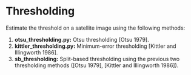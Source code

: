 # Thresholding
Estimate the threshold on a satellite image using the following methods:

1. **otsu_thresholding.py:** Otsu thresholding [Otsu 1979].  
2. **kittler_thresholding.py:** Minimum-error thresholding
[Kittler and Illingworth 1986].  
3. **sb_thresholding:** Split-based thresholding using the previous two
thresholding methods ([Otsu 1979], [Kittler and Illingworth 1986]).  
